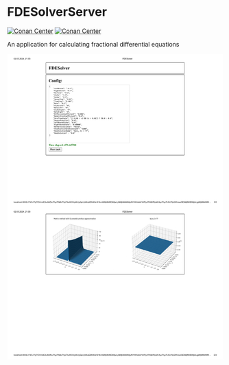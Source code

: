 # FDESolverServer
[![Conan Center](https://img.shields.io/conan/v/grpc?label=grpc)](https://github.com/grpc/grpc)
[![Conan Center](https://img.shields.io/conan/v/antlr4-cppruntime?label=antlr4-cppruntime)](https://github.com/antlr/antlr4)

An application for calculating fractional differential equations

![](https://github.com/Igor743646/FDESolverServer/blob/master/images/FDESolver.jpg)
